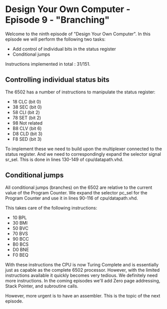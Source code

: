 # Design Your Own Computer - Episode 9 - "Branching"

Welcome to the ninth episode of "Design Your Own Computer". In this episode
we will perform the following two tasks:
* Add control of individual bits in the status register
* Conditional jumps

Instructions implemented in total : 31/151.

## Controlling individual status bits
The 6502 has a number of instructions to manipulate the
status register:
* 18 CLC    (bit 0)
* 38 SEC    (bit 0)
* 58 CLI    (bit 2)
* 78 SET    (bit 2)
* 98    Not related
* B8 CLV    (bit 6)
* D8 CLD    (bit 3)
* F8 SED    (bit 3)

To implement these we need to build upon the multiplexer connected to
the status register. And we need to correspondingly expand the selector signal
sr\_sel. This is done in lines 130-149 of cpu/datapath.vhd.

## Conditional jumps
All conditional jumps (branches) on the 6502 are relative to the current
value of the Program Counter. We expand the selector pc\_sel for the Program
Counter and use it in lines 90-116 of cpu/datapath.vhd.

This takes care of the following instructions:
* 10 BPL
* 30 BMI
* 50 BVC
* 70 BVS
* 90 BCC
* B0 BCS
* D0 BNE
* F0 BEQ
 
With these instructions the CPU is now Turing Complete and is essentially
just as capable as the complete 6502 processor. However, with the limited
instructions available it quickly becomes very tedious. We definitely need
more instructions. In the coming episodes we'll add Zero page addressing,
Stack Pointer, and subroutine calls.

However, more urgent is to have an assembler. This is the topic of the next
episode.

